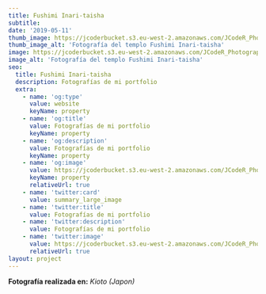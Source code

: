 ```yaml
---
title: Fushimi Inari-taisha
subtitle:
date: '2019-05-11'
thumb_image: https://jcoderbucket.s3.eu-west-2.amazonaws.com/JCodeR_Photography/mini-japon-2.jpg
thumb_image_alt: 'Fotografía del templo Fushimi Inari-taisha'
image: https://jcoderbucket.s3.eu-west-2.amazonaws.com/JCodeR_Photography/mini-japon-2.jpg
image_alt: 'Fotografía del templo Fushimi Inari-taisha'
seo:
  title: Fushimi Inari-taisha
  description: Fotografías de mi portfolio
  extra:
    - name: 'og:type'
      value: website
      keyName: property
    - name: 'og:title'
      value: Fotografías de mi portfolio
      keyName: property
    - name: 'og:description'
      value: Fotografías de mi portfolio
      keyName: property
    - name: 'og:image'
      value: https://jcoderbucket.s3.eu-west-2.amazonaws.com/JCodeR_Photography/mini-japon-2.jpg
      keyName: property
      relativeUrl: true
    - name: 'twitter:card'
      value: summary_large_image
    - name: 'twitter:title'
      value: Fotografías de mi portfolio
    - name: 'twitter:description'
      value: Fotografías de mi portfolio
    - name: 'twitter:image'
      value: https://jcoderbucket.s3.eu-west-2.amazonaws.com/JCodeR_Photography/mini-japon-2.jpg
      relativeUrl: true
layout: project
---
```


**Fotografía realizada en:**  *Kioto (Japon)*